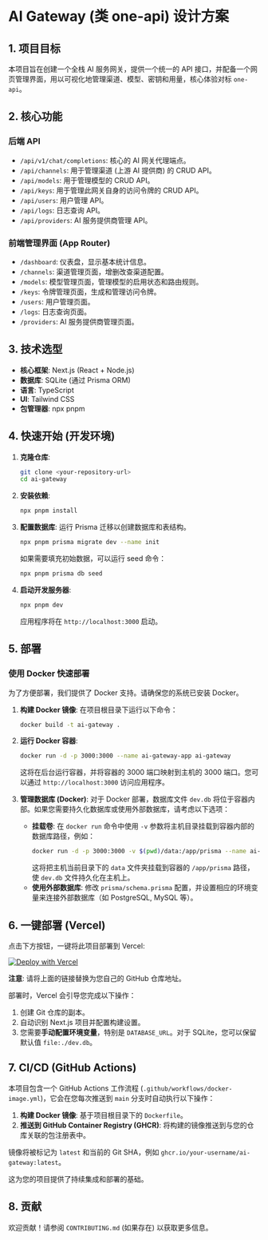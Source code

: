 # AI Gateway (类 one-api) 设计方案

## 1. 项目目标

本项目旨在创建一个全栈 AI 服务网关，提供一个统一的 API 接口，并配备一个网页管理界面，用以可视化地管理渠道、模型、密钥和用量，核心体验对标 `one-api`。

## 2. 核心功能

### 后端 API

- `/api/v1/chat/completions`: 核心的 AI 网关代理端点。
- `/api/channels`: 用于管理渠道 (上游 AI 提供商) 的 CRUD API。
- `/api/models`: 用于管理模型的 CRUD API。
- `/api/keys`: 用于管理此网关自身的访问令牌的 CRUD API。
- `/api/users`: 用户管理 API。
- `/api/logs`: 日志查询 API。
- `/api/providers`: AI 服务提供商管理 API。

### 前端管理界面 (App Router)

- `/dashboard`: 仪表盘，显示基本统计信息。
- `/channels`: 渠道管理页面，增删改查渠道配置。
- `/models`: 模型管理页面，管理模型的启用状态和路由规则。
- `/keys`: 令牌管理页面，生成和管理访问令牌。
- `/users`: 用户管理页面。
- `/logs`: 日志查询页面。
- `/providers`: AI 服务提供商管理页面。

## 3. 技术选型

- **核心框架**: Next.js (React + Node.js)
- **数据库**: SQLite (通过 Prisma ORM)
- **语言**: TypeScript
- **UI**: Tailwind CSS
- **包管理器**: npx pnpm

## 4. 快速开始 (开发环境)

1.  **克隆仓库**:
    ```bash
    git clone <your-repository-url>
    cd ai-gateway
    ```

2.  **安装依赖**:
    ```bash
    npx pnpm install
    ```

3.  **配置数据库**:
    运行 Prisma 迁移以创建数据库和表结构。
    ```bash
    npx pnpm prisma migrate dev --name init
    ```
    如果需要填充初始数据，可以运行 seed 命令：
    ```bash
    npx pnpm prisma db seed
    ```

4.  **启动开发服务器**:
    ```bash
    npx pnpm dev
    ```
    应用程序将在 `http://localhost:3000` 启动。

## 5. 部署

### 使用 Docker 快速部署

为了方便部署，我们提供了 Docker 支持。请确保您的系统已安装 Docker。

1.  **构建 Docker 镜像**:
    在项目根目录下运行以下命令：
    ```bash
    docker build -t ai-gateway .
    ```

2.  **运行 Docker 容器**:
    ```bash
    docker run -d -p 3000:3000 --name ai-gateway-app ai-gateway
    ```
    这将在后台运行容器，并将容器的 3000 端口映射到主机的 3000 端口。您可以通过 `http://localhost:3000` 访问应用程序。

3.  **管理数据库 (Docker)**:
    对于 Docker 部署，数据库文件 `dev.db` 将位于容器内部。如果您需要持久化数据库或使用外部数据库，请考虑以下选项：
    -   **挂载卷**: 在 `docker run` 命令中使用 `-v` 参数将主机目录挂载到容器内部的数据库路径，例如：
        ```bash
        docker run -d -p 3000:3000 -v $(pwd)/data:/app/prisma --name ai-gateway-app ai-gateway
        ```
        这将把主机当前目录下的 `data` 文件夹挂载到容器的 `/app/prisma` 路径，使 `dev.db` 文件持久化在主机上。
    -   **使用外部数据库**: 修改 `prisma/schema.prisma` 配置，并设置相应的环境变量来连接外部数据库（如 PostgreSQL, MySQL 等）。

## 6. 一键部署 (Vercel)

点击下方按钮，一键将此项目部署到 Vercel:

[![Deploy with Vercel](https://vercel.com/button)](https://vercel.com/new/clone?repository-url=https%3A%2F%2Fgithub.com%2F<YOUR_GITHUB_USERNAME>%2F<YOUR_REPO_NAME>)

**注意**: 请将上面的链接替换为您自己的 GitHub 仓库地址。

部署时，Vercel 会引导您完成以下操作：
1.  创建 Git 仓库的副本。
2.  自动识别 Next.js 项目并配置构建设置。
3.  您需要**手动配置环境变量**，特别是 `DATABASE_URL`。对于 SQLite，您可以保留默认值 `file:./dev.db`。

## 7. CI/CD (GitHub Actions)

本项目包含一个 GitHub Actions 工作流程 (`.github/workflows/docker-image.yml`)，它会在您每次推送到 `main` 分支时自动执行以下操作：

1.  **构建 Docker 镜像**: 基于项目根目录下的 `Dockerfile`。
2.  **推送到 GitHub Container Registry (GHCR)**: 将构建的镜像推送到与您的仓库关联的包注册表中。

镜像将被标记为 `latest` 和当前的 Git SHA，例如 `ghcr.io/your-username/ai-gateway:latest`。

这为您的项目提供了持续集成和部署的基础。

## 8. 贡献

欢迎贡献！请参阅 `CONTRIBUTING.md` (如果存在) 以获取更多信息。
